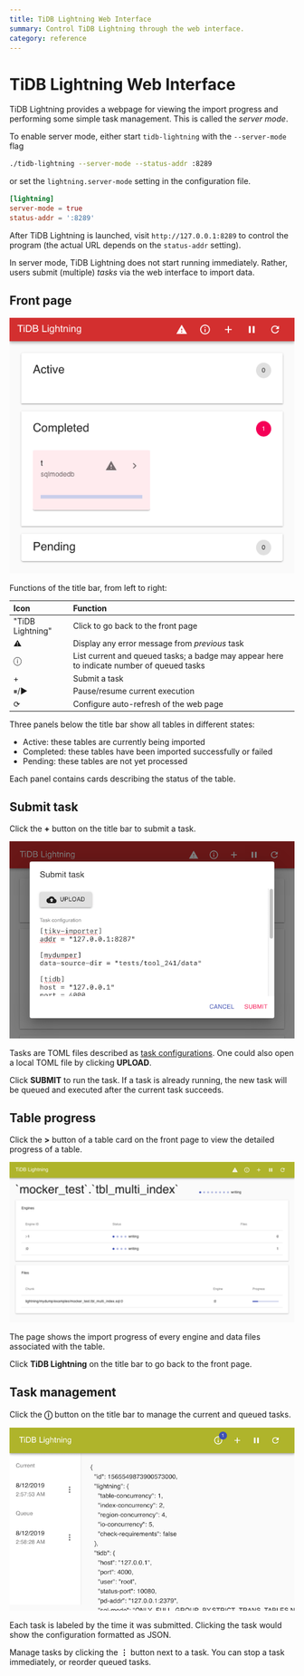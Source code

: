 ```yaml
---
title: TiDB Lightning Web Interface
summary: Control TiDB Lightning through the web interface.
category: reference
---
```


# TiDB Lightning Web Interface

TiDB Lightning provides a webpage for viewing the import progress and performing some simple task management. This is called the *server mode*.

To enable server mode, either start `tidb-lightning` with the `--server-mode` flag

```sh
./tidb-lightning --server-mode --status-addr :8289
```

or set the `lightning.server-mode` setting in the configuration file.

```toml
[lightning]
server-mode = true
status-addr = ':8289'
```

After TiDB Lightning is launched, visit `http://127.0.0.1:8289` to control the program (the actual URL depends on the `status-addr` setting).

In server mode, TiDB Lightning does not start running immediately. Rather, users submit (multiple) *tasks* via the web interface to import data.

## Front page

![Front page of the web interface](/media/lightning-web-frontpage.png)

Functions of the title bar, from left to right:

| Icon | Function |
|:----|:----|
| "TiDB Lightning" | Click to go back to the front page |
| ⚠ | Display any error message from *previous* task |
| ⓘ | List current and queued tasks; a badge may appear here to indicate number of queued tasks |
| + | Submit a task |
| ⏸/▶ | Pause/resume current execution |
| ⟳ | Configure auto-refresh of the web page |

Three panels below the title bar show all tables in different states:

* Active: these tables are currently being imported
* Completed: these tables have been imported successfully or failed
* Pending: these tables are not yet processed

Each panel contains cards describing the status of the table.

## Submit task

Click the **+** button on the title bar to submit a task.

![Submit task dialog](/media/lightning-web-submit.png)

Tasks are TOML files described as [task configurations](/v2.1/reference/tools/tidb-lightning/config.md#tidb-lightning-task).
One could also open a local TOML file by clicking **UPLOAD**.

Click **SUBMIT** to run the task.
If a task is already running, the new task will be queued and executed after the current task succeeds.

## Table progress

Click the **>** button of a table card on the front page to view the detailed progress of a table.

![Table progress](/media/lightning-web-table.png)

The page shows the import progress of every engine and data files associated with the table.

Click **TiDB Lightning** on the title bar to go back to the front page.

## Task management

Click the **ⓘ** button on the title bar to manage the current and queued tasks.

![Task management page](/media/lightning-web-queue.png)

Each task is labeled by the time it was submitted.
Clicking the task would show the configuration formatted as JSON.

Manage tasks by clicking the **⋮** button next to a task.
You can stop a task immediately, or reorder queued tasks.
